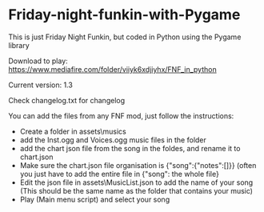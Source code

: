 # Friday-night-funkin-with-Pygame
This is just Friday Night Funkin, but coded in Python using the Pygame library

Download to play: https://www.mediafire.com/folder/viiyk6xdjiyhx/FNF_in_python

Current version: 1.3

Check changelog.txt for changelog

You can add the files from any FNF mod, just follow the instructions:
- Create a folder in assets\musics
- add the Inst.ogg and Voices.ogg music files in the folder
- add the chart json file from the song in the foldes, and rename it to chart.json
- Make sure the chart.json file organisation is {"song":{"notes":[]}} (often you just have to add the entire file in {"song": the whole file}
- Edit the json file in assets\MusicList.json to add the name of your song (This should be the same name as the folder that contains your music)
- Play (Main menu script) and select your song
